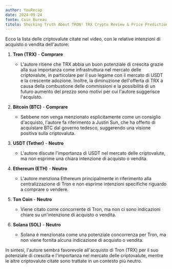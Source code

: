 ```yaml
---
author: YouRecap
date: 2024-09-24
fonte: Coin Bureau
titolo: Shocking Truth About TRON! TRX Crypto Review & Price Predictions!
---
```


Ecco la lista delle criptovalute citate nel video, con le relative intenzioni di acquisto o vendita dell'autore:

1. **Tron (TRX)** - **Comprare**
   - L'autore ritiene che TRX abbia un buon potenziale di crescita grazie alla sua importanza come infrastruttura nel mercato delle criptovalute, in particolare per il suo legame con il mercato di USDT e la crescente adozione. Inoltre, la diminuzione dell'offerta di TRX a causa della combustione delle commissioni e la possibilità di un futuro aumento del prezzo sono motivi per cui l'autore suggerisce l'acquisto.

2. **Bitcoin (BTC)** - **Comprare**
   - Sebbene non venga menzionato esplicitamente come un consiglio d'acquisto, l'autore fa riferimento a Justin Sun, che ha offerto di acquistare BTC dal governo tedesco, suggerendo una visione positiva sulla criptovaluta.

3. **USDT (Tether)** - **Neutro**
   - L'autore discute l'importanza di USDT nel mercato delle criptovalute, ma non esprime una chiara intenzione di acquisto o vendita.

4. **Ethereum (ETH)** - **Neutro**
   - L'autore menziona Ethereum principalmente in riferimento alla centralizzazione di Tron e non esprime intenzioni specifiche riguardo a comprare o vendere.

5. **Ton Coin** - **Neutro**
   - Viene citato come concorrente di Tron, ma non ci sono indicazioni chiare su un'intenzione di acquisto o vendita.

6. **Solana (SOL)** - **Neutro**
   - Solana è menzionata come una potenziale concorrenza per Tron, ma non viene fornita alcuna indicazione di acquisto o vendita.

In sintesi, l'autore sembra favorevole all'acquisto di Tron (TRX) per il suo potenziale di crescita e l'importanza nel mercato delle criptovalute, mentre le altre criptovalute citate sono trattate in un contesto più neutro.
